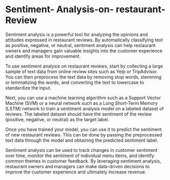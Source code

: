 # Sentiment- Analysis-on- restaurant- Review

Sentiment analysis is a powerful tool for analyzing the opinions and attitudes expressed in restaurant reviews. By automatically classifying text as positive, negative, or neutral, sentiment analysis can help restaurant owners and managers gain valuable insights into the customer experience and identify areas for improvement.

To use sentiment analysis on restaurant reviews, start by collecting a large sample of text data from online review sites such as Yelp or TripAdvisor. You can then preprocess the text data by removing stop words, stemming or lemmatizing the words, and converting the text to lowercase to standardize the input.

Next, you can use a machine learning algorithm such as a Support Vector Machine (SVM) or a neural network such as a Long Short-Term Memory (LSTM) network to train a sentiment analysis model on a labeled dataset of reviews. The labeled dataset should have the sentiment of the review (positive, negative, or neutral) as the target label.

Once you have trained your model, you can use it to predict the sentiment of new restaurant reviews. This can be done by passing the preprocessed text data through the model and obtaining the predicted sentiment label.

Sentiment analysis can be used to track changes in customer sentiment over time, monitor the sentiment of individual menu items, and identify common themes in customer feedback. By leveraging sentiment analysis, restaurant owners and managers can make data-driven decisions to improve the customer experience and ultimately increase revenue.